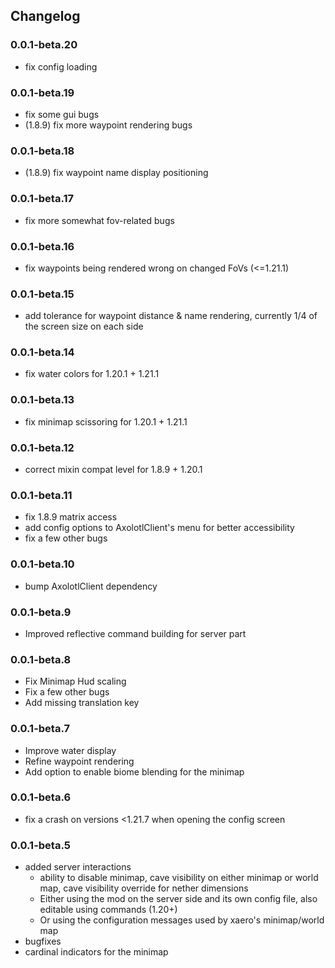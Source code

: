 ## Changelog

### 0.0.1-beta.20

- fix config loading

### 0.0.1-beta.19

- fix some gui bugs
- (1.8.9) fix more waypoint rendering bugs

### 0.0.1-beta.18

- (1.8.9) fix waypoint name display positioning

### 0.0.1-beta.17

- fix more somewhat fov-related bugs

### 0.0.1-beta.16

- fix waypoints being rendered wrong on changed FoVs (<=1.21.1)

### 0.0.1-beta.15

- add tolerance for waypoint distance & name rendering, currently 1/4 of the screen size on each side

### 0.0.1-beta.14

- fix water colors for 1.20.1 + 1.21.1

### 0.0.1-beta.13

- fix minimap scissoring for 1.20.1 + 1.21.1

### 0.0.1-beta.12

- correct mixin compat level for 1.8.9 + 1.20.1

### 0.0.1-beta.11

- fix 1.8.9 matrix access
- add config options to AxolotlClient's menu for better accessibility
- fix a few other bugs

### 0.0.1-beta.10

- bump AxolotlClient dependency

### 0.0.1-beta.9

- Improved reflective command building for server part

### 0.0.1-beta.8

- Fix Minimap Hud scaling
- Fix a few other bugs
- Add missing translation key

### 0.0.1-beta.7

- Improve water display
- Refine waypoint rendering
- Add option to enable biome blending for the minimap

### 0.0.1-beta.6

- fix a crash on versions <1.21.7 when opening the config screen

### 0.0.1-beta.5

- added server interactions
	- ability to disable minimap, cave visibility on either minimap or world map, cave visibility override for nether dimensions
	- Either using the mod on the server side and its own config file, also editable using commands (1.20+)
	- Or using the configuration messages used by xaero's minimap/world map
- bugfixes
- cardinal indicators for the minimap
